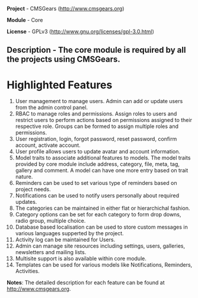 **Project** - CMSGears (http://www.cmsgears.org)

**Module**  - Core

**License** - GPLv3 (http://www.gnu.org/licenses/gpl-3.0.html)

**Description** - The core module is required by all the projects using CMSGears.
---

# Highlighted Features
1. User management to manage users. Admin can add or update users from the admin control panel.
2. RBAC to manage roles and permissions. Assign roles to users and restrict users to perform actions based on permissions assigned to their respective role. Groups can be formed to assign multiple roles and permissions.
3. User registration, login, forgot password, reset password, confirm account, activate account.
4. User profile allows users to update avatar and account information.
5. Model traits to associate additional features to models. The model traits provided by core module include address, category, file, meta, tag, gallery and comment. A model can have one more entry based on trait nature.
6. Reminders can be used to set various type of reminders based on project needs.
7. Notifications can be used to notify users personally about required updates.
8. The categories can be maintained in either flat or hierarchichal fashion.
9. Category options can be set for each category to form drop downs, radio group, multiple choice.
10. Database based localisation can be used to store custom messages in various languages supperted by the project.
11. Activity log can be maintained for Users.
12. Admin can manage site resources including settings, users, galleries, newsletters and mailing lists.
13. Multisite support is also available within core module.
14. Templates can be used for various models like Notifications, Reminders, Activities.

**Notes**: The detailed description for each feature can be found at http://www.cmsgears.org.
